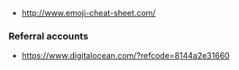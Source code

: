 - http://www.emoji-cheat-sheet.com/

### Referral accounts

- https://www.digitalocean.com/?refcode=8144a2e31660
